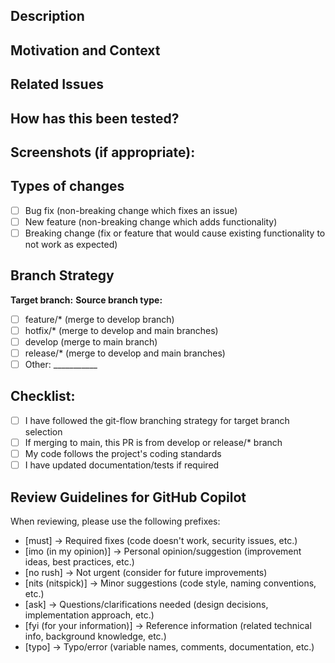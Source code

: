 <!--- Provide a general summary of your changes in the Title above -->

## Description
<!--- Describe your changes in detail -->

## Motivation and Context
<!--- Why is this change required? What problem does it solve? -->
<!--- If it fixes an open issue, please link to the issue here. -->

## Related Issues
<!--- Link any related issues using GitHub keywords for automatic closure -->
<!--- Examples: Closes #123, Fixes #456, Resolves #789 -->

## How has this been tested?
<!--- Please describe in detail how you tested your changes. -->
<!--- Include details of your testing environment, tests ran to see how -->
<!--- your change affects other areas of the code, etc. -->

## Screenshots (if appropriate):

## Types of changes
<!--- What types of changes does your code introduce? Put an `x` in all the boxes that apply: -->
- [ ] Bug fix (non-breaking change which fixes an issue)
- [ ] New feature (non-breaking change which adds functionality)
- [ ] Breaking change (fix or feature that would cause existing functionality to not work as expected)

## Branch Strategy
<!--- This project follows git-flow branching model -->
<!--- Only develop and release branches can be merged into main branch -->
<!--- Feature/hotfix branches cannot be merged directly into main branch -->

**Target branch:** <!-- develop or main -->
**Source branch type:** 

- [ ] feature/* (merge to develop branch)
- [ ] hotfix/* (merge to develop and main branches)
- [ ] develop (merge to main branch)
- [ ] release/* (merge to develop and main branches)
- [ ] Other: ___________

## Checklist:
<!--- Go over all the following points, and put an `x` in all the boxes that apply. -->

- [ ] I have followed the git-flow branching strategy for target branch selection
- [ ] If merging to main, this PR is from develop or release/* branch
- [ ] My code follows the project's coding standards
- [ ] I have updated documentation/tests if required

## Review Guidelines for GitHub Copilot
<!--- Instructions for PR authors: This section provides guidelines for reviewers using GitHub Copilot -->
<!--- DO NOT EDIT: This section should remain unchanged as it contains specific instructions for GitHub Copilot -->
<!--- for GitHub Copilot review rule -->
When reviewing, please use the following prefixes:

- [must] → Required fixes (code doesn't work, security issues, etc.)
- [imo (in my opinion)] → Personal opinion/suggestion (improvement ideas, best practices, etc.)
- [no rush] → Not urgent (consider for future improvements)
- [nits (nitspick)] → Minor suggestions (code style, naming conventions, etc.)
- [ask] → Questions/clarifications needed (design decisions, implementation approach, etc.)
- [fyi (for your information)] → Reference information (related technical info, background knowledge, etc.)
- [typo] → Typo/error (variable names, comments, documentation, etc.)
<!--- for GitHub Copilot review rule -->